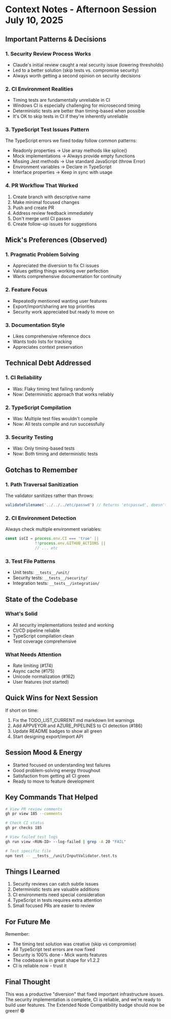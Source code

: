 # Context Notes - Afternoon Session July 10, 2025

## Important Patterns & Decisions

### 1. Security Review Process Works
- Claude's initial review caught a real security issue (lowering thresholds)
- Led to a better solution (skip tests vs. compromise security)
- Always worth getting a second opinion on security decisions

### 2. CI Environment Realities
- Timing tests are fundamentally unreliable in CI
- Windows CI is especially challenging for microsecond timing
- Deterministic tests are better than timing-based when possible
- It's OK to skip tests in CI if they're inherently unreliable

### 3. TypeScript Test Issues Pattern
The TypeScript errors we fixed today follow common patterns:
- Readonly properties → Use array methods like splice()
- Mock implementations → Always provide empty functions
- Missing Jest methods → Use standard JavaScript (throw Error)
- Environment variables → Declare in TypeScript
- Interface properties → Keep in sync with usage

### 4. PR Workflow That Worked
1. Create branch with descriptive name
2. Make minimal focused changes
3. Push and create PR
4. Address review feedback immediately
5. Don't merge until CI passes
6. Create follow-up issues for suggestions

## Mick's Preferences (Observed)

### 1. Pragmatic Problem Solving
- Appreciated the diversion to fix CI issues
- Values getting things working over perfection
- Wants comprehensive documentation for continuity

### 2. Feature Focus
- Repeatedly mentioned wanting user features
- Export/import/sharing are top priorities
- Security work appreciated but ready to move on

### 3. Documentation Style
- Likes comprehensive reference docs
- Wants todo lists for tracking
- Appreciates context preservation

## Technical Debt Addressed

### 1. CI Reliability
- Was: Flaky timing test failing randomly
- Now: Deterministic approach that works reliably

### 2. TypeScript Compilation
- Was: Multiple test files wouldn't compile
- Now: All tests compile and run successfully

### 3. Security Testing
- Was: Only timing-based tests
- Now: Both timing and deterministic tests

## Gotchas to Remember

### 1. Path Traversal Sanitization
The validator sanitizes rather than throws:
```javascript
validateFilename('../../../etc/passwd') // Returns 'etcpasswd', doesn't throw
```

### 2. CI Environment Detection
Always check multiple environment variables:
```javascript
const isCI = process.env.CI === 'true' || 
             !!process.env.GITHUB_ACTIONS || 
             // ... etc
```

### 3. Test File Patterns
- Unit tests: `__tests__/unit/`
- Security tests: `__tests__/security/`
- Integration tests: `__tests__/integration/`

## State of the Codebase

### What's Solid
- All security implementations tested and working
- CI/CD pipeline reliable
- TypeScript compilation clean
- Test coverage comprehensive

### What Needs Attention
- Rate limiting (#174)
- Async cache (#175)
- Unicode normalization (#162)
- User features (not started)

## Quick Wins for Next Session

If short on time:
1. Fix the TODO_LIST_CURRENT.md markdown lint warnings
2. Add APPVEYOR and AZURE_PIPELINES to CI detection (#186)
3. Update README badges to show all green
4. Start designing export/import API

## Session Mood & Energy
- Started focused on understanding test failures
- Good problem-solving energy throughout
- Satisfaction from getting all CI green
- Ready to move to feature development

## Key Commands That Helped
```bash
# View PR review comments
gh pr view 185 --comments

# Check CI status
gh pr checks 185

# View failed test logs
gh run view <RUN-ID> --log-failed | grep -A 20 "FAIL"

# Test specific file
npm test -- __tests__/unit/InputValidator.test.ts
```

## Things I Learned
1. Security reviews can catch subtle issues
2. Deterministic tests are valuable additions
3. CI environments need special consideration
4. TypeScript in tests requires extra attention
5. Small focused PRs are easier to review

## For Future Me
Remember:
- The timing test solution was creative (skip vs compromise)
- All TypeScript test errors are now fixed
- Security is 100% done - Mick wants features
- The codebase is in great shape for v1.2.2
- CI is reliable now - trust it

## Final Thought
This was a productive "diversion" that fixed important infrastructure issues. The security implementation is complete, CI is reliable, and we're ready to build user features. The Extended Node Compatibility badge should now be green! 🟢